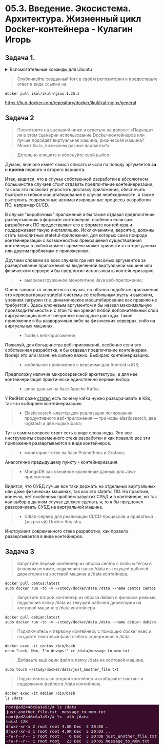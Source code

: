 # 05.3. Введение. Экосистема. Архитектура. Жизненный цикл Docker-контейнера - Кулагин Игорь
## Задача 1.

<details>
<summary> Вспомогательные команды для Ubuntu</summary>

Создаем каталог Docker:
```
mkdir ~/docker
```

В этой папке создаем файл с именем Docker со следующим содержимым:

```
FROM nginx:latest
EXPOSE 80
COPY index.html  /usr/share/nginx/html/
```

Создаем в той же директории файл index.html следующего содержания:

```
<html>
 <head>
  <meta charset="UTF-8">
  Hey, Netology
 </head>
 <body>
  <h1>I'm DevOps Engineer!</h1>
 </body>
</html>
```
Строим образ Docker:
```
sudo docker build -t ilkul-nginx-image .
```
Создаем и запускаем контейнер:
```
sudo docker run -d -p 80:80 <имя_образа>
# Имя образа можно посмотреть командой docker image ls
```
В браузере пробуем открыть index.html, набрав в адресной строке http://127.0.0.1 

Проверяем версию nginx:
```
sudo docker exec -it <имя_контейнера> /bin/bash
# Имя контейнера можно посмотреть командой docker container ls -a

nginx -v
```
Останавливаем контейнер:
```
docker stop <имя_контейнера>
```
Тэгируем контейнер и указываем удаленный репозиторий:
```
sudo docker tag <имя_исходного_образа>:<его_тэг> <имя_пользователя_docker_hub>/<имя_образа_в_docker_hub>:<тэг_образа_в_docker_hub>
```
Логинимся в docker hub:
```
sudo chmod 666 /var/run/docker.sock

# Без этого в Ubuntu будет ошибка
https://newbedev.com/got-permission-denied-while-trying-to-connect-to-the-docker-daemon-socket-at-unix-var-run-docker-sock-post-http-2fvar-2frun-2fdocker-sock-v1-24-auth-dial-unix-var-run-docker-sock-connect-permission-denied-code-example
docker login -u <username>

# В качестве пароля используется токен, который нужно создать в разделе Account settings/Security в Docker Hub
```
Заливаем образ в репозиторий:
```
docker push <your-dockerhub-username>/<image-name>:<image-tag>
```
</details>

> Опубликуйте созданный fork в своём репозитории и предоставьте ответ в виде ссылки на 
```
docker pull ikul/ikul-nginx:1.25.3
```
https://hub.docker.com/repository/docker/ikul/ikul-nginx/general

## Задача 2

> Посмотрите на сценарий ниже и ответьте на вопрос: «Подходит ли в этом сценарии использование Docker-контейнеров или лучше подойдёт виртуальная машина, физическая машина? Может быть, возможны разные варианты?»

> Детально опишите и обоснуйте свой выбор

Думаю, вначале имеет смысл описать мысли по поводу аргументов **за** и **против** первого и второго варианта.

Итак, видится, что в случае собственной разработки в абсолютном большинстве случаев стоит отдавать предпочтение контейнеризации, так как это позволит упростить доставку приложения, обеспечить быстрое и гибкое масштабирование в случае необходимости, а также выстроить современные автоматизированные процессы разработки ПО, например CI/CD.

В случае "коробочных" приложений я бы также отдавал предпочтение развертыванию в формате контейнеров, особенно если сам разработчик ПО предоставляет его в формате контейнера и поддерживает такую инсталляцию. Исключениями, вероятно, должны стать монолитные stateful-приложения, для которых сама природа контейнеризации с возможностью прекращения существования контейнера в любой момент времени может привести к потере данных или другим проблемам с приложением.

Другими словами во всех случаях где нет весомых аргументов за развертывание приложения на выделенной виртуальной машине или физическом сервере я бы предложил использовать контейнеризацию.

> - высоконагруженное монолитное Java веб-приложение;

Очень зависит от конкретного случая, но обычно подобные приложения это корпоративные stateful-системы со стабильным,пусть и высоким, уровнем загрузки (т.е. динамическое масштабирование как правило не требуется). Здесь ключевым аргументом я бы назвал максимальную производительность и с этой точки зрения любой дополнительный слой виртуализации влечет ненужные накладные расходы. Такое приложение я бы разворачивал либо на физических серверах, либо на виртуальных машинах.

> - Nodejs веб-приложение;

Пожалуй, для большинства веб-приложений, особенно если это собственная разработка, я бы отдавал предпочтение контейнерам. Nodejs это или laravel не сильно важно. Выбираю контейнеризацию.

> - мобильное приложение c версиями для Android и iOS;

Предположу наличие микросервисной архитектуры, а для нее контейнеризация практически единственно верный выбор.

> - шина данных на базе Apache Kafka;

У RedHat даже [статья](https://www.redhat.com/en/topics/integration/why-run-apache-kafka-on-kubernetes) есть почему kafka нужно разворачивать в K8s, так что выбираем контейнеризацию.

> - Elasticsearch-кластер для реализации логирования продуктивного веб-приложения — три ноды elasticsearch, два logstash и две ноды kibana;

Тут в самом вопросе ответ есть в виде слова *ноды*. Это все инструменты современного стека разработки и как правило все эти приложения развертываются в виде контейнеров.

> - мониторинг-стек на базе Prometheus и Grafana;

Аналогично предыдущему пункту - контейнеризация. 

> - MongoDB как основное хранилище данных для Java-приложения;

Видится, что СУБД лучше все таки держать на отдельных виртуальных или даже физических машинах, так как это stateful ПО. На практике, конечно, нет особенных проблем запустит СУБД и в контейнере, но так как выбор в данном случае должен сделать я, то я бы предпочел разворачивать СУБД на виртуальной машине.

> - Gitlab-сервер для реализации CI/CD-процессов и приватный (закрытый) Docker Registry.

Инструмент современного стека разработки, как правило развертывается в виде контейнеров.

## Задача 3
> Запустите первый контейнер из образа centos c любым тегом в фоновом режиме, подключив папку /data из текущей рабочей директории на хостовой машине в /data контейнера.
```
docker pull centos:latest
sudo docker run -td -v ~/study/docker/data:/data --name centos centos
```

> Запустите второй контейнер из образа debian в фоновом режиме, подключив папку /data из текущей рабочей директории на хостовой машине в /data контейнера.
```
docker pull debian:latest
sudo docker run -td -v ~/study/docker/data:/data --name debian debian
```

> Подключитесь к первому контейнеру с помощью docker exec и создайте текстовый файл любого содержания в /data.

```
docker exec -it centos /bin/bash
echo "Look, Mom, I'm devops!" >> /data/message_to_mom.txt
```

> Добавьте ещё один файл в папку /data на хостовой машине.
```
sudo touch ~/study/docker/data/just_another_file.txt
```
> Подключитесь во второй контейнер и отобразите листинг и содержание файлов в /data контейнера.
```
docker exec -it debian /bin/bash
ls /data
```
![Task #5.3-3](screenshots/5.3-3.png)